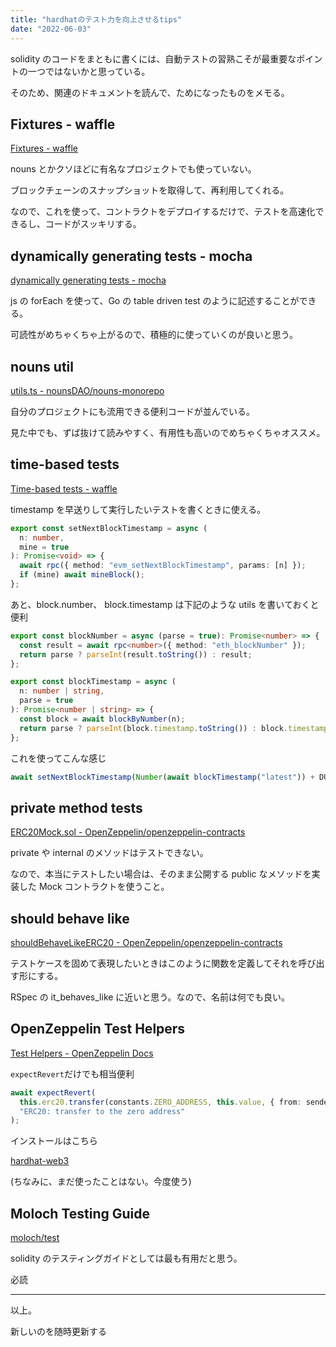 ```yaml
---
title: "hardhatのテスト力を向上させるtips"
date: "2022-06-03"
---
```


solidity のコードをまともに書くには、自動テストの習熟こそが最重要なポイントの一つではないかと思っている。

そのため、関連のドキュメントを読んで、ためになったものをメモる。

## Fixtures - waffle

[Fixtures - waffle](https://ethereum-waffle.readthedocs.io/en/latest/fixtures.html)

nouns とかクソほどに有名なプロジェクトでも使っていない。

ブロックチェーンのスナップショットを取得して、再利用してくれる。

なので、これを使って、コントラクトをデプロイするだけで、テストを高速化できるし、コードがスッキリする。

## dynamically generating tests - mocha

[dynamically generating tests - mocha](https://mochajs.org/#dynamically-generating-tests)

js の forEach を使って、Go の table driven test のように記述することができる。

可読性がめちゃくちゃ上がるので、積極的に使っていくのが良いと思う。

## nouns util

[utils.ts - nounsDAO/nouns-monorepo](https://github.com/nounsDAO/nouns-monorepo/blob/master/packages/nouns-contracts/test/utils.ts)

自分のプロジェクトにも流用できる便利コードが並んでいる。

見た中でも、ずば抜けて読みやすく、有用性も高いのでめちゃくちゃオススメ。

## time-based tests

[Time-based tests - waffle](https://ethereum-waffle.readthedocs.io/en/latest/migration-guides.html?highlight=timestamp#time-based-tests)

timestamp を早送りして実行したいテストを書くときに使える。

```typescript
export const setNextBlockTimestamp = async (
  n: number,
  mine = true
): Promise<void> => {
  await rpc({ method: "evm_setNextBlockTimestamp", params: [n] });
  if (mine) await mineBlock();
};
```

あと、block.number、 block.timestamp は下記のような utils を書いておくと便利

```typescript
export const blockNumber = async (parse = true): Promise<number> => {
  const result = await rpc<number>({ method: "eth_blockNumber" });
  return parse ? parseInt(result.toString()) : result;
};

export const blockTimestamp = async (
  n: number | string,
  parse = true
): Promise<number | string> => {
  const block = await blockByNumber(n);
  return parse ? parseInt(block.timestamp.toString()) : block.timestamp;
};
```

これを使ってこんな感じ

```typescript
await setNextBlockTimestamp(Number(await blockTimestamp("latest")) + DURATION);
```

## private method tests

[ERC20Mock.sol - OpenZeppelin/openzeppelin-contracts](https://github.com/OpenZeppelin/openzeppelin-contracts/blob/master/contracts/mocks/ERC20Mock.sol)

private や internal のメソッドはテストできない。

なので、本当にテストしたい場合は、そのまま公開する public なメソッドを実装した Mock コントラクトを使うこと。

## should behave like

[shouldBehaveLikeERC20 - OpenZeppelin/openzeppelin-contracts](https://github.com/OpenZeppelin/openzeppelin-contracts/blob/master/test/token/ERC20/ERC20.behavior.js#L5-L189)

テストケースを固めて表現したいときはこのように関数を定義してそれを呼び出す形にする。

RSpec の it_behaves_like に近いと思う。なので、名前は何でも良い。

## OpenZeppelin Test Helpers

[Test Helpers - OpenZeppelin Docs](https://docs.openzeppelin.com/test-helpers/0.5/)

`expectRevert`だけでも相当便利

```typescript
await expectRevert(
  this.erc20.transfer(constants.ZERO_ADDRESS, this.value, { from: sender }),
  "ERC20: transfer to the zero address"
);
```

インストールはこちら

[hardhat-web3](https://hardhat.org/plugins/nomiclabs-hardhat-web3#installation)

(ちなみに、まだ使ったことはない。今度使う)

## Moloch Testing Guide

[moloch/test](https://github.com/MolochVentures/moloch/tree/master/test)

solidity のテスティングガイドとしては最も有用だと思う。

必読

---

以上。

新しいのを随時更新する
